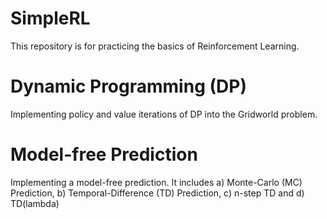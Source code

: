 # SimpleRL
This repository is for practicing the basics of Reinforcement Learning.

# Dynamic Programming (DP)
Implementing policy and value iterations of DP into the Gridworld problem.

# Model-free Prediction
Implementing a model-free prediction.
It includes a) Monte-Carlo (MC) Prediction, b) Temporal-Difference (TD) Prediction, c) n-step TD and d) TD(lambda)
